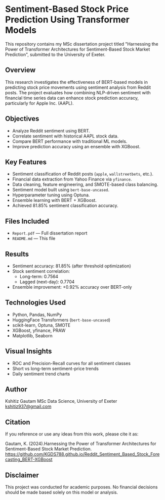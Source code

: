 # Sentiment-Based Stock Price Prediction Using Transformer Models

This repository contains my MSc dissertation project titled "Harnessing the Power of Transformer Architectures for Sentiment-Based Stock Market Prediction", submitted to the University of Exeter.

## Overview

This research investigates the effectiveness of BERT-based models in predicting stock price movements using sentiment analysis from Reddit posts. The project evaluates how combining NLP-driven sentiment with financial time series data can enhance stock prediction accuracy, particularly for Apple Inc. (AAPL).

## Objectives

- Analyze Reddit sentiment using BERT.
- Correlate sentiment with historical AAPL stock data.
- Compare BERT performance with traditional ML models.
- Improve prediction accuracy using an ensemble with XGBoost.

## Key Features

- Sentiment classification of Reddit posts (`apple`, `wallstreetbets`, etc.).
- Financial data extraction from Yahoo Finance via `yfinance`.
- Data cleaning, feature engineering, and SMOTE-based class balancing.
- Sentiment model built using `bert-base-uncased`.
- Hyperparameter tuning using Optuna.
- Ensemble learning with BERT + XGBoost.
- Achieved 81.85% sentiment classification accuracy.

## Files Included

- `Report.pdf` — Full dissertation report
- `README.md` — This file

## Results

- Sentiment accuracy: 81.85% (after threshold optimization)
- Stock sentiment correlation:
  - Long-term: 0.7564
  - Lagged (next-day): 0.7704
- Ensemble improvement: +0.92% accuracy over BERT-only

## Technologies Used

- Python, Pandas, NumPy
- HuggingFace Transformers (`bert-base-uncased`)
- scikit-learn, Optuna, SMOTE
- XGBoost, yfinance, PRAW
- Matplotlib, Seaborn

## Visual Insights

- ROC and Precision-Recall curves for all sentiment classes
- Short vs long-term sentiment-price trends
- Daily sentiment trend charts

## Author

Kshitiz Gautam 
MSc Data Science, University of Exeter  
kshitiz937@gmail.com

## Citation

If you reference or use any ideas from this work, please cite it as:

Gautam, K. (2024).Harnessing the Power of Transformer Architectures for Sentiment-Based Stock Market Prediction. https://github.com/KGDS788.github.io/Reddit_Sentiment_Based_Stock_Forecasting_BERT-XGBoost


## Disclaimer

This project was conducted for academic purposes. No financial decisions should be made based solely on this model or analysis.
